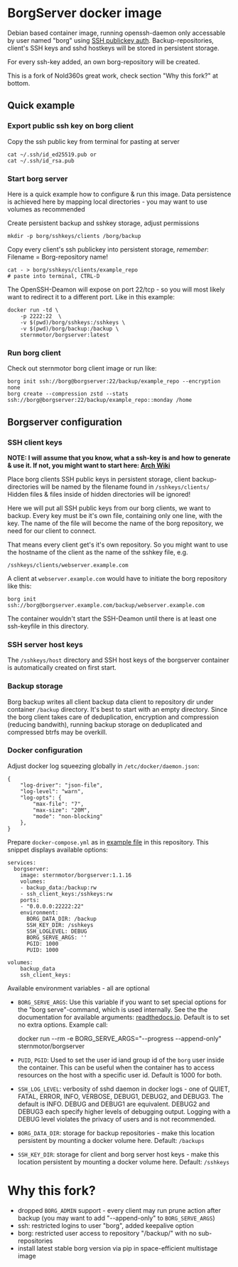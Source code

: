BorgServer docker image
==========================

Debian based container image, running openssh-daemon only accessable by user
named "borg" using [SSH publickey auth][ssh_pubkey].
Backup-repositories, client's SSH keys and sshd hostkeys will be stored in
persistent storage.  

For every ssh-key added, an own borg-repository will be created.

This is a fork of Nold360s great work, check section "Why this fork?" at
bottom.

Quick example
-------------

### Export public ssh key on borg client

Copy the ssh public key from terminal for pasting at server

	cat ~/.ssh/id_ed25519.pub or 
	cat ~/.ssh/id_rsa.pub 


### Start borg server

Here is a quick example how to configure & run this image. Data persistence is
achieved here by mapping local directories - you may want to use volumes as
recommended


Create persistent backup and sshkey storage, adjust permissions

    mkdir -p borg/sshkeys/clients /borg/backup

Copy every client's ssh publickey into persistent storage, *remember*: Filename = Borg-repository name!

    cat - > borg/sshkeys/clients/example_repo
    # paste into terminal, CTRL-D 


The OpenSSH-Deamon will expose on port 22/tcp - so you will most likely want to redirect it to a different port. Like in this example:

    docker run -td \
        -p 2222:22  \
        -v $(pwd)/borg/sshkeys:/sshkeys \
        -v $(pwd)/borg/backup:/backup \
        sternmotor/borgserver:latest


### Run borg client

Check out sternmotor borg client image or run like:
    
    borg init ssh://borg@borgserver:22/backup/example_repo --encryption none
    borg create --compression zstd --stats ssh://borg@borgserver:22/backup/example_repo::monday /home


Borgserver configuration
------------------------

### SSH client keys

**NOTE: I will assume that you know, what a ssh-key is and how to generate & use it. If not, you might want to start here: [Arch Wiki](https://wiki.archlinux.org/index.php/SSH_Keys)**

Place borg clients SSH public keys in persistent storage, client
backup-directories will be named by the filename found in `/sshkeys/clients/`
Hidden files & files inside of hidden directories will be ignored!

Here we will put all SSH public keys from our borg clients, we want to backup.
Every key must be it's own file, containing only one line, with the key. The
name of the file will become the name of the borg repository, we need for our
client to connect.

That means every client get's it's own repository. So you might want to use the
hostname of the client as the name of the sshkey file, e.g.


    /sshkeys/clients/webserver.example.com

A client at `webserver.example.com` would have to initiate the borg repository like this:

    borg init ssh://borg@borgserver.example.com/backup/webserver.example.com

The container wouldn't start the SSH-Deamon until there is at least one
ssh-keyfile in this directory.

### SSH server host keys

The `/sshkeys/host` directory and SSH host keys of the borgserver container is
automatically created on first start. 


### Backup storage

Borg backup writes all client backup data client to repository dir under
container `/backup` directory. It's best to start with an empty directory.
Since the borg client takes care of deduplication, encryption and compression
(reducing bandwith), running backup storage on deduplicated and
compressed btrfs may be overkill. 



### Docker configuration

Adjust docker log squeezing globally in `/etc/docker/daemon.json`:

    {
        "log-driver": "json-file",
        "log-level": "warn",
        "log-opts": {
            "max-file": "7",
            "max-size": "20M",
            "mode": "non-blocking"
        },
    }


Prepare `docker-compose.yml` as in [example file](docker-compose.yml) in this
repository. This snippet displays available options: 

    services:
      borgserver:
        image: sternmotor/borgserver:1.1.16
        volumes:
        - backup_data:/backup:rw
        - ssh_client_keys:/sshkeys:rw
        ports:
        - "0.0.0.0:22222:22"
        environment:
          BORG_DATA_DIR: /backup
          SSH_KEY_DIR: /sshkeys
          SSH_LOGLEVEL: DEBUG
          BORG_SERVE_ARGS: ''
          PGID: 1000
          PUID: 1000

	volumes:
        backup_data
        ssh_client_keys:


Available environment variables - all are optional

* `BORG_SERVE_ARGS`: Use this variable if you want to set special options for the "borg serve"-command, which is used internally. See the the documentation for available arguments: [readthedocs.io][serve_doc]. Default is to set no extra options. Example call:


	docker run --rm -e BORG_SERVE_ARGS="--progress --append-only" sternmotor/borgserver


* `PUID`, `PGID`: Used to set the user id iand group id of the `borg` user inside the container. This can be useful when the container has to access resources on the host with a specific user id.  Default is 1000 for both.

* `SSH_LOG_LEVEL`: verbosity of sshd daemon in docker logs - one of QUIET, FATAL, ERROR, INFO, VERBOSE, DEBUG1, DEBUG2, and DEBUG3. The default is INFO. DEBUG and DEBUG1 are equivalent. DEBUG2 and DEBUG3 each specify higher levels of debugging output. Logging with a DEBUG level violates the privacy of users and is not recommended. 
* `BORG_DATA_DIR`: storage for backup repositories - make this location persistent by mounting a docker volume here. Default: `/backups`
* `SSH_KEY_DIR`: storage for client and borg server host keys - make this location persistent by mounting a docker volume here. Default: `/sshkeys`


Why this fork?
==============

* dropped `BORG_ADMIN` support - every client may run prune action after
  backup (you may want to add "--append-only" to `BORG_SERVE_ARGS`)
* ssh: restricted logins to user "borg", added keepalive option
* borg: restricted user access to repository "/backup/<repository>" with no
  sub-repositories
* install latest stable borg version via pip in space-efficient multistage image


[ssh_pubkey]: https://wiki.archlinux.org/index.php/SSH_Key
[pip]: https://pypi.org/project/pip
[serve_doc]: https://borgbackup.readthedocs.io/en/stable/usage/serve.html 
